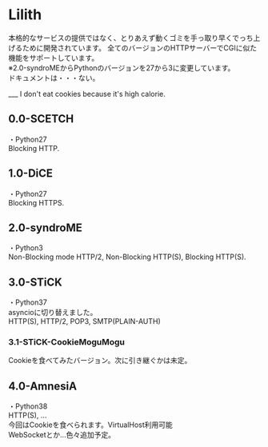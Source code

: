 # Lilith
本格的なサービスの提供ではなく、とりあえず動くゴミを手っ取り早くでっち上げるために開発されています。
全てのバージョンのHTTPサーバーでCGIに似た機能をサポートしています。  
※2.0-syndroMEからPythonのバージョンを27から3に変更しています。  
ドキュメントは・・・ない。  
    
___ I don't eat cookies because it's high calorie.

## 0.0-SCETCH
・Python27  
Blocking HTTP.

## 1.0-DiCE
・Python27  
Blocking HTTPS.

## 2.0-syndroME
・Python3  
Non-Blocking mode HTTP/2, Non-Blocking HTTP(S), Blocking HTTP(S).

## 3.0-STiCK
・Python37  
asyncioに切り替えました。  
HTTP(S), HTTP/2, POP3, SMTP(PLAIN-AUTH)
### 3.1-STiCK-CookieMoguMogu
Cookieを食べてみたバージョン。次に引き継ぐかは未定。

## 4.0-AmnesiA
・Python38  
HTTP(S), ...  
今回はCookieを食べられます。VirtualHost利用可能  
WebSocketとか…色々追加予定。
